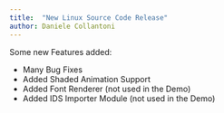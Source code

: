 ```yaml
---
title:  "New Linux Source Code Release"
author: Daniele Collantoni
---
```


Some new Features added:
- Many Bug Fixes
- Added Shaded Animation Support
- Added Font Renderer (not used in the Demo)
- Added IDS Importer Module (not used in the Demo)
